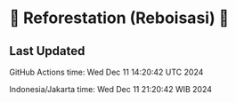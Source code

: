 
# 🌳 Reforestation (Reboisasi) 🌲

## Last Updated

GitHub Actions time: Wed Dec 11 14:20:42 UTC 2024

Indonesia/Jakarta time: Wed Dec 11 21:20:42 WIB 2024
